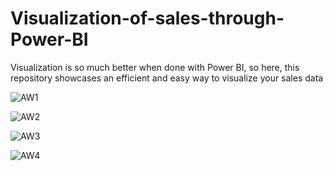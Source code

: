 # Visualization-of-sales-through-Power-BI
Visualization is so much better when done with Power BI, so here, this repository showcases an efficient and easy way to visualize your sales data


![AW1](https://github.com/TannuShree119/Visualization-of-sales-through-Power-BI/assets/159888826/7c446a70-965c-48cf-a412-d9840d7f30ab)

![AW2](https://github.com/TannuShree119/Visualization-of-sales-through-Power-BI/assets/159888826/d270fa65-5f63-47ca-a68d-dd56e2e107c2)

![AW3](https://github.com/TannuShree119/Visualization-of-sales-through-Power-BI/assets/159888826/5c8c1ca4-15dc-4652-9587-8b6951ae96e2)

![AW4](https://github.com/TannuShree119/Visualization-of-sales-through-Power-BI/assets/159888826/2a381203-66a1-4038-b426-9aaf7a35c334)
